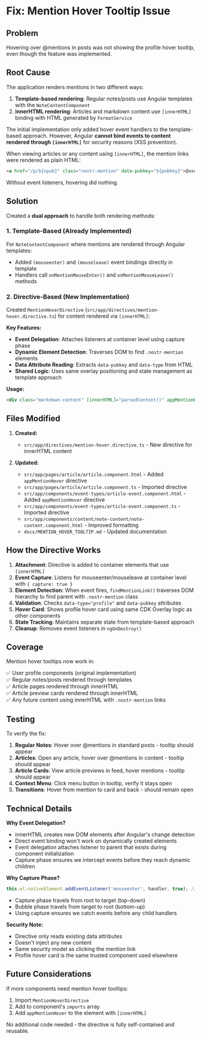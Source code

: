# Fix: Mention Hover Tooltip Issue

## Problem

Hovering over @mentions in posts was not showing the profile hover tooltip, even though the feature was implemented.

## Root Cause

The application renders mentions in two different ways:

1. **Template-based rendering**: Regular notes/posts use Angular templates with the `NoteContentComponent`
2. **innerHTML rendering**: Articles and markdown content use `[innerHTML]` binding with HTML generated by `FormatService`

The initial implementation only added hover event handlers to the template-based approach. However, Angular **cannot bind events to content rendered through `[innerHTML]`** for security reasons (XSS prevention).

When viewing articles or any content using `[innerHTML]`, the mention links were rendered as plain HTML:
```html
<a href="/p/${npub}" class="nostr-mention" data-pubkey="${pubkey}">@username</a>
```

Without event listeners, hovering did nothing.

## Solution

Created a **dual approach** to handle both rendering methods:

### 1. Template-Based (Already Implemented)

For `NoteContentComponent` where mentions are rendered through Angular templates:
- Added `(mouseenter)` and `(mouseleave)` event bindings directly in template
- Handlers call `onMentionMouseEnter()` and `onMentionMouseLeave()` methods

### 2. Directive-Based (New Implementation)

Created `MentionHoverDirective` (`src/app/directives/mention-hover.directive.ts`) for content rendered via `[innerHTML]`:

**Key Features:**
- **Event Delegation**: Attaches listeners at container level using capture phase
- **Dynamic Element Detection**: Traverses DOM to find `.nostr-mention` elements
- **Data Attribute Reading**: Extracts `data-pubkey` and `data-type` from HTML
- **Shared Logic**: Uses same overlay positioning and state management as template approach

**Usage:**
```html
<div class="markdown-content" [innerHTML]="parsedContent()" appMentionHover></div>
```

## Files Modified

1. **Created:**
   - `src/app/directives/mention-hover.directive.ts` - New directive for innerHTML content

2. **Updated:**
   - `src/app/pages/article/article.component.html` - Added `appMentionHover` directive
   - `src/app/pages/article/article.component.ts` - Imported directive
   - `src/app/components/event-types/article-event.component.html` - Added `appMentionHover` directive
   - `src/app/components/event-types/article-event.component.ts` - Imported directive
   - `src/app/components/content/note-content/note-content.component.html` - Improved formatting
   - `docs/MENTION_HOVER_TOOLTIP.md` - Updated documentation

## How the Directive Works

1. **Attachment**: Directive is added to container elements that use `[innerHTML]`
2. **Event Capture**: Listens for mouseenter/mouseleave at container level with `{ capture: true }`
3. **Element Detection**: When event fires, `findMentionLink()` traverses DOM hierarchy to find parent with `.nostr-mention` class
4. **Validation**: Checks `data-type="profile"` and `data-pubkey` attributes
5. **Hover Card**: Shows profile hover card using same CDK Overlay logic as other components
6. **State Tracking**: Maintains separate state from template-based approach
7. **Cleanup**: Removes event listeners in `ngOnDestroy()`

## Coverage

Mention hover tooltips now work in:

✅ User profile components (original implementation)  
✅ Regular notes/posts rendered through templates  
✅ Article pages rendered through innerHTML  
✅ Article preview cards rendered through innerHTML  
✅ Any future content using innerHTML with `.nostr-mention` links

## Testing

To verify the fix:

1. **Regular Notes**: Hover over @mentions in standard posts - tooltip should appear
2. **Articles**: Open any article, hover over @mentions in content - tooltip should appear
3. **Article Cards**: View article previews in feed, hover mentions - tooltip should appear
4. **Context Menu**: Click menu button in tooltip, verify it stays open
5. **Transitions**: Hover from mention to card and back - should remain open

## Technical Details

**Why Event Delegation?**
- innerHTML creates new DOM elements after Angular's change detection
- Direct event binding won't work on dynamically created elements
- Event delegation attaches listener to parent that exists during component initialization
- Capture phase ensures we intercept events before they reach dynamic children

**Why Capture Phase?**
```typescript
this.el.nativeElement.addEventListener('mouseenter', handler, true); // true = capture phase
```
- Capture phase travels from root to target (top-down)
- Bubble phase travels from target to root (bottom-up)
- Using capture ensures we catch events before any child handlers

**Security Note:**
- Directive only reads existing data attributes
- Doesn't inject any new content
- Same security model as clicking the mention link
- Profile hover card is the same trusted component used elsewhere

## Future Considerations

If more components need mention hover tooltips:
1. Import `MentionHoverDirective`
2. Add to component's `imports` array
3. Add `appMentionHover` to the element with `[innerHTML]`

No additional code needed - the directive is fully self-contained and reusable.
